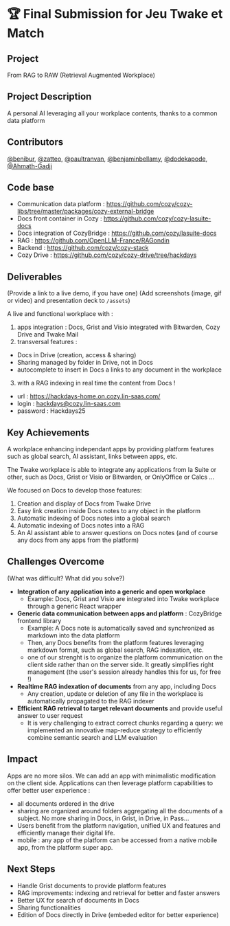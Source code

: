 # 🏆 Final Submission for Jeu Twake et Match

## Project
From RAG to RAW (Retrieval Augmented Workplace)

## Project Description
A personal AI leveraging all your workplace contents, thanks to a common data platform


## Contributors
<a href="https://github.com/benibur">@benibur</a>, <a href="https://github.com/zatteo">@zatteo</a>, <a href="https://github.com/paultranvan">@paultranvan</a>, <a href="https://github.com/benjaminbellamy">@benjaminbellamy</a>, <a href="https://github.com/dodekapode">@dodekapode</a>, <a href="https://github.com/Ahmath-Gadji">@Ahmath-Gadji</a>

## Code base

- Communication data platform : https://github.com/cozy/cozy-libs/tree/master/packages/cozy-external-bridge
- Docs front container in Cozy : https://github.com/cozy/cozy-lasuite-docs
- Docs integration of CozyBridge : https://github.com/cozy/lasuite-docs
- RAG : https://github.com/OpenLLM-France/RAGondin
- Backend : https://github.com/cozy/cozy-stack
- Cozy Drive : https://github.com/cozy/cozy-drive/tree/hackdays



## Deliverables 
(Provide a link to a live demo, if you have one)
(Add screenshots (image, gif or video) and presentation deck to `/assets`)

A live and functional workplace with :
1. apps integration : Docs, Grist and Visio integrated with Bitwarden, Cozy Drive and Twake Mail
2. transversal features :
  * Docs in Drive (creation, access & sharing)
  * Sharing managed by folder in Drive, not in Docs
  * autocomplete to insert in Docs a links to any document in the workplace
3. with a RAG indexing in real time the content from Docs !

* url : https://hackdays-home.on.cozy.lin-saas.com/
* login : hackdays@cozy.lin-saas.com
* password : Hackdays25


## Key Achievements

A workplace enhancing independant apps by providing platform features such as global search, AI assistant, links between apps, etc.

The Twake workplace is able to integrate any applications from la Suite or other, such as Docs, Grist or Visio or Bitwarden, or OnlyOffice or Calcs ...

We focused on Docs to develop those features:

1. Creation and display of Docs from Twake Drive
1. Easy link creation inside Docs notes to any object in the platform
1. Automatic indexing of Docs notes into a global search
1. Automatic indexing of Docs notes into a RAG
1. An AI assistant able to answer questions on Docs notes (and of course any docs from any apps from the platform)



## Challenges Overcome
(What was difficult? What did you solve?)

- **Integration of any application into a generic and open workplace**
  - Example: Docs, Grist and Visio are integrated into Twake workplace through a generic React wrapper
- **Generic data communication between apps and platform** : CozyBridge frontend library
  - Example: A Docs note is automatically saved and synchronized as markdown into the data platform
  - Then, any Docs benefits from the platform features leveraging markdown format, such as global search, RAG indexation, etc.
  - one of our strenght is to organize the platform communication on the client side rather than on the server side. It greatly simplifies right management (the user's session already handles this for us, for free !)
- **Realtime RAG indexation of documents** from any app, including Docs
  - Any creation, update or deletion of any file in the workplace is automatically propagated to the RAG indexer
- **Efficient RAG retrieval to target relevant documents** and provide useful answer to user request
  - It is very challenging to extract correct chunks regarding a query: we implemented an innovative map-reduce strategy to efficiently combine semantic search and LLM evaluation



## Impact

Apps are no more silos. We can add an app with minimalistic modification on the client side.
Applications can then leverage platform capabilities to offer better user experience :
* all documents ordered in the drive
* sharing are organized around folders aggregating all the documents of a subject. No more sharing in Docs, in Grist, in Drive, in Pass...
* Users benefit from the platform navigation, unified UX and features and efficiently manage their digital life.
* mobile : any app of the platform can be accessed from a native mobile app, from the platform super app.



## Next Steps


- Handle Grist documents to provide platform features
- RAG improvements: indexing and retrieval for better and faster answers
- Better UX for search of documents in Docs
- Sharing functionalities
- Edition of Docs directly in Drive (embeded editor for better experience)


